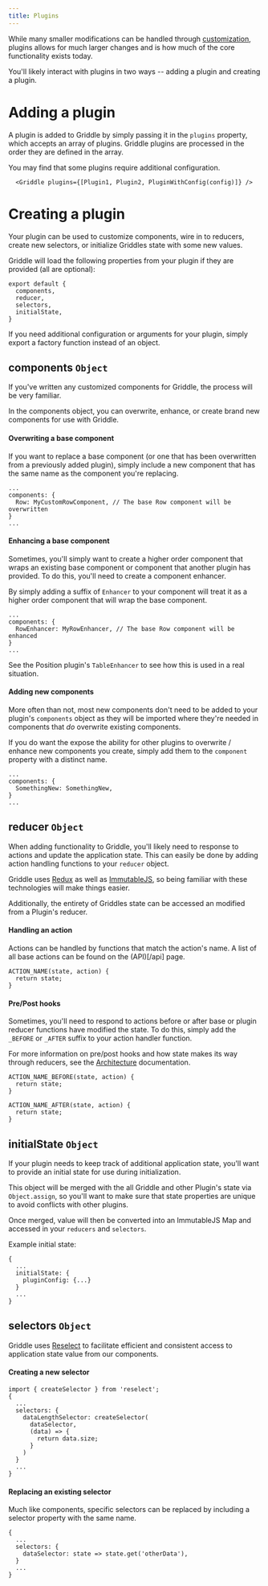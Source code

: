 ```yaml
---
title: Plugins
---
```

While many smaller modifications can be handled through [customization](../customization), plugins allows for much larger changes and is how much of the core functionality exists today.

You'll likely interact with plugins in two ways -- adding a plugin and creating a plugin.

# Adding a plugin

A plugin is added to Griddle by simply passing it in the `plugins` property, which accepts an array of plugins. Griddle plugins are processed in the order they are defined in the array.

You may find that some plugins require additional configuration.

```
  <Griddle plugins={[Plugin1, Plugin2, PluginWithConfig(config)]} />
```

# Creating a plugin

Your plugin can be used to customize components, wire in to reducers, create new selectors, or initialize Griddles state with some new values.

Griddle will load the following properties from your plugin if they are provided (all are optional):

```
export default {
  components,
  reducer,
  selectors,
  initialState,
}
```

If you need additional configuration or arguments for your plugin, simply export a factory function instead of an object.

## components `Object`

If you've written any customized components for Griddle, the process will be very familiar.

In the components object, you can overwrite, enhance, or create brand new components for use with Griddle.

#### Overwriting a base component

If you want to replace a base component (or one that has been overwritten from a previously added plugin), simply include a new component that has the same name as the component you're replacing.

```
...
components: {
  Row: MyCustomRowComponent, // The base Row component will be overwritten
}
...
```

#### Enhancing a base component

Sometimes, you'll simply want to create a higher order component that wraps an existing base component or component that another plugin has provided. To do this, you'll need to create a component enhancer.

By simply adding a suffix of `Enhancer` to your component will treat it as a higher order component that will wrap the base component.

```
...
components: {
  RowEnhancer: MyRowEnhancer, // The base Row component will be enhanced
}
...
```

See the Position plugin's `TableEnhancer` to see how this is used in a real situation.

#### Adding new components

More often than not, most new components don't need to be added to your plugin's `components` object as they will be imported where they're needed in components that *do* overwrite existing components.

If you do want the expose the ability for other plugins to overwrite / enhance new components you create, simply add them to the `component` property with a distinct name.

```
...
components: {
  SomethingNew: SomethingNew,
}
...
```

## reducer `Object`

When adding functionality to Griddle, you'll likely need to response to actions and update the application state. This can easily be done by adding action handling functions to your `reducer` object.

Griddle uses [Redux](http://redux.js.org/) as well as [ImmutableJS](https://facebook.github.io/immutable-js/), so being familiar with these technologies will make things easier.

Additionally, the entirety of Griddles state can be accessed an modified from a Plugin's reducer.

#### Handling an action

Actions can be handled by functions that match the action's name. A list of all base actions can be found on the (API)[/api] page.
```
ACTION_NAME(state, action) {
  return state;
}
```

#### Pre/Post hooks

Sometimes, you'll need to respond to actions before or after base or plugin reducer functions have modified the state. To do this, simply add the `_BEFORE` or `_AFTER` suffix to your action handler function.

For more information on pre/post hooks and how state makes its way through reducers, see the [Architecture](../architecture/) documentation.

```
ACTION_NAME_BEFORE(state, action) {
  return state;
}

ACTION_NAME_AFTER(state, action) {
  return state;
}
```

## initialState `Object`

If your plugin needs to keep track of additional application state, you'll want to provide an initial state for use during initialization.

This object will be merged with the all Griddle and other Plugin's state via `Object.assign`, so you'll want to make sure that state properties are unique to avoid conflicts with other plugins.

Once merged, value will then be converted into an ImmutableJS Map and accessed in your `reducers` and `selectors`.

Example initial state:
```
{
  ...
  initialState: {
    pluginConfig: {...}
  }
  ...
}
```

## selectors `Object`

Griddle uses [Reselect](https://github.com/reactjs/reselect) to facilitate efficient and consistent access to application state value from our components.

#### Creating a new selector

```
import { createSelector } from 'reselect';
{
  ...
  selectors: {
    dataLengthSelector: createSelector(
      dataSelector,
      (data) => {
        return data.size;
      }
    )
  }
  ...
}
```

#### Replacing an existing selector

Much like components, specific selectors can be replaced by including a selector property with the same name.

```
{
  ...
  selectors: {
    dataSelector: state => state.get('otherData'),
  }
  ...
}
```
